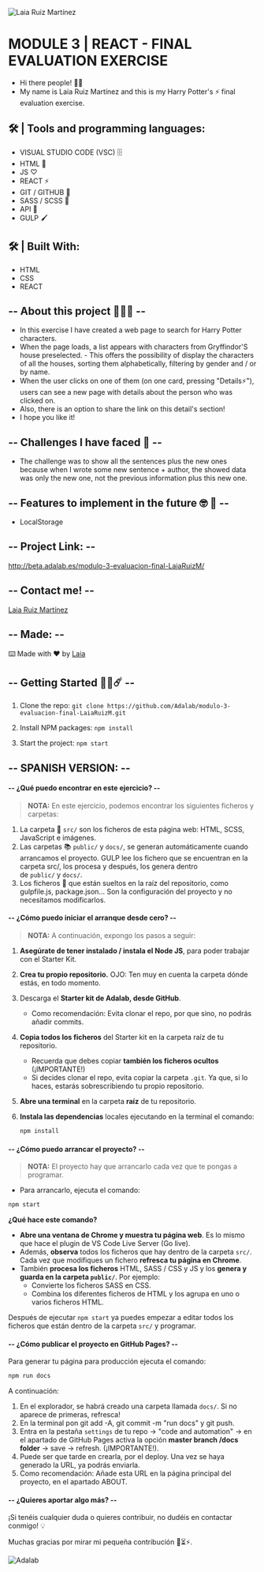 ![Laia Ruiz Martínez](src/images/Laia.png)

# MODULE 3 | REACT - FINAL EVALUATION EXERCISE

- Hi there people! 👋🏻
- My name is Laia Ruiz Martínez and this is my Harry Potter's ⚡ final evaluation exercise.

## 🛠 | Tools and programming languages:

- VISUAL STUDIO CODE (VSC) 🗄️
- HTML 📌
- JS ♡
- REACT ⚡️
- GIT / GITHUB 📂
- SASS / SCSS 🔗
- API 🔎
- GULP 🖌️

## 🛠 | Built With:

- HTML
- CSS
- REACT

## -- About this project 🙋🏼‍♀️ --

- In this exercise I have created a web page to search for Harry Potter characters.
- When the page loads, a list appears with characters from Gryffindor'S house preselected. - This offers the possibility of display the characters of all the houses, sorting them alphabetically, filtering by gender and / or by name.
- When the user clicks on one of them (on one card, pressing "Details⚡"), users can see a new page with details about the person who was clicked on.
- Also, there is an option to share the link on this detail's section!
- I hope you like it!

## -- Challenges I have faced 🤖 --

- The challenge was to show all the sentences plus the new ones because when I wrote some new sentence + author, the showed data was only the new one, not the previous information plus this new one.

## -- Features to implement in the future 🤓 🔁 --

- LocalStorage

## -- Project Link: --

http://beta.adalab.es/modulo-3-evaluacion-final-LaiaRuizM/

## -- Contact me! --

[Laia Ruiz Martínez](https://github.com/LaiaRuizM)

## -- Made: --

⌨️ Made with ❤️ by [Laia](https://github.com/LaiaRuizM)

## -- Getting Started 💪🏼☄️ --

1. Clone the repo:
   `git clone https://github.com/Adalab/modulo-3-evaluacion-final-LaiaRuizM.git`

1. Install NPM packages:
   `npm install`

1. Start the project:
   `npm start`

## -- SPANISH VERSION: --

#### -- ¿Qué puedo encontrar en este ejercicio? --

> **NOTA:** En este ejercicio, podemos encontrar los siguientes ficheros y carpetas:

1. La carpeta 📂 `src/` son los ficheros de esta página web: HTML, SCSS, JavaScript e imágenes.
1. Las carpetas 📚 `public/` y `docs/`, se generan automáticamente cuando arrancamos el proyecto. GULP lee los fichero que se encuentran en la carpeta src/, los procesa y después, los genera dentro de `public/` y `docs/`.
1. Los ficheros 📝 que están sueltos en la raíz del repositorio, como gulpfile.js, package.json... Son la configuración del proyecto y no necesitamos modificarlos.

#### -- ¿Cómo puedo iniciar el arranque desde cero? --

> **NOTA:** A continuación, expongo los pasos a seguir:

1. **Asegúrate de tener instalado / instala el Node JS**, para poder trabajar con el Starter Kit.
1. **Crea tu propio repositorio.** OJO: Ten muy en cuenta la carpeta dónde estás, en todo momento.
1. Descarga el **Starter kit de Adalab, desde GitHub**.
   - Como recomendación: Evita clonar el repo, por que sino, no podrás añadir commits.
1. **Copia todos los ficheros** del Starter kit en la carpeta raíz de tu repositorio.
   - Recuerda que debes copiar **también los ficheros ocultos** (¡IMPORTANTE!)
   - Si decides clonar el repo, evita copiar la carpeta `.git`. Ya que, si lo haces, estarás sobrescribiendo tu propio repositorio.
1. **Abre una terminal** en la carpeta **raíz** de tu repositorio.
1. **Instala las dependencias** locales ejecutando en la terminal el comando:

   ```bash
   npm install
   ```

#### -- ¿Cómo puedo arrancar el proyecto? --

> **NOTA:** El proyecto hay que arrancarlo cada vez que te pongas a programar.

- Para arrancarlo, ejecuta el comando:

```bash
npm start
```

**¿Qué hace este comando?**

- **Abre una ventana de Chrome y muestra tu página web**. Es lo mismo que hace el plugin de VS Code Live Server (Go live).
- Además, **observa** todos los ficheros que hay dentro de la carpeta `src/`. Cada vez que modifiques un fichero **refresca tu página en Chrome**.
- También **procesa los ficheros** HTML, SASS / CSS y JS y los **genera y guarda en la carpeta `public/`**. Por ejemplo:
  - Convierte los ficheros SASS en CSS.
  - Combina los diferentes ficheros de HTML y los agrupa en uno o varios ficheros HTML.

Después de ejecutar `npm start` ya puedes empezar a editar todos los ficheros que están dentro de la carpeta `src/` y programar.

#### -- ¿Cómo publicar el proyecto en GitHub Pages? --

Para generar tu página para producción ejecuta el comando:

```bash
npm run docs
```

A continuación:

1. En el explorador, se habrá creado una carpeta llamada `docs/`. Si no aparece de primeras, refresca!
1. En la terminal pon git add -A, git commit -m "run docs" y git push.
1. Entra en la pestaña `settings` de tu repo -> "code and automation" -> en el apartado de GitHub Pages activa la opción **master branch /docs folder** -> save -> refresh. (¡IMPORTANTE!).
1. Puede ser que tarde en crearla, por el deploy. Una vez se haya generado la URL, ya podrás enviarla.
1. Como recomendación: Añade esta URL en la página principal del proyecto, en el apartado ABOUT.

#### -- ¿Quieres aportar algo más? --

¡Si tenéis cualquier duda o quieres contribuir, no dudéis en contactar conmigo! 💡

Muchas gracias por mirar mi pequeña contribución 🧙⏳⚡.

![Adalab](https://beta.adalab.es/resources/images/adalab-logo-155x61-bg-white.png)
